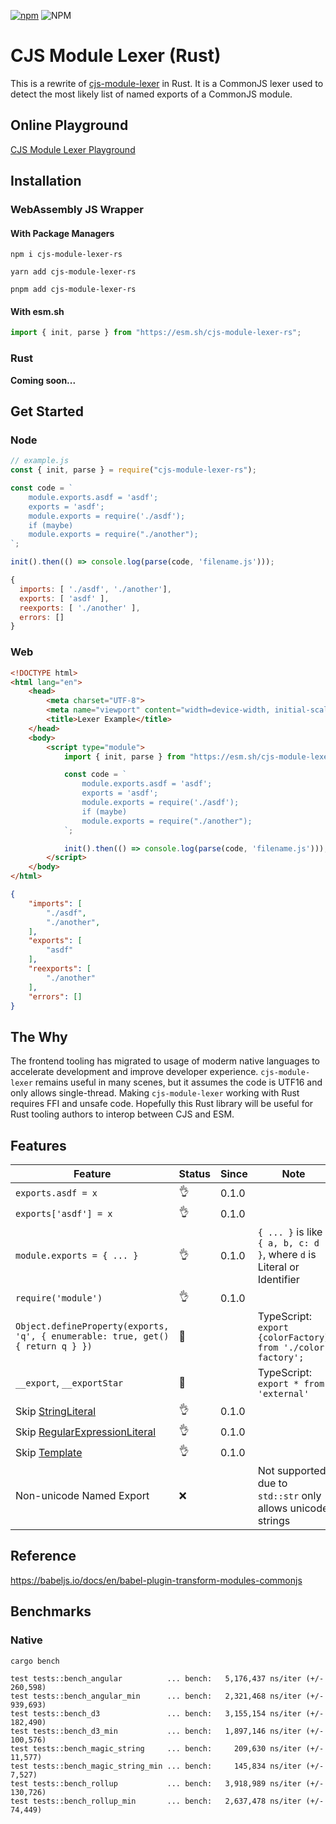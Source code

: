 [![npm](https://img.shields.io/npm/v/cjs-module-lexer-rs)](https://www.npmjs.com/package/cjs-module-lexer-rs) ![NPM](https://img.shields.io/npm/l/cjs-module-lexer-rs) 

# CJS Module Lexer (Rust)

This is a rewrite of [cjs-module-lexer](https://github.com/nodejs/cjs-module-lexer) in Rust. It is a CommonJS lexer used to detect the most likely list of named exports of a CommonJS module.

## Online Playground

[CJS Module Lexer Playground](https://cjs-module-lexer-playground.vercel.app?code=bW9kdWxlLmV4cG9ydHMuYXNkZiA9ICdhc2RmJzsKZXhwb3J0cyA9ICdhc2RmJzsKbW9kdWxlLmV4cG9ydHMgPSByZXF1aXJlKCcuL2FzZGYnKTsKaWYgKG1heWJlKQogIG1vZHVsZS5leHBvcnRzID0gcmVxdWlyZSgiLi9hbm90aGVyIik7&parser=cjs-module-lexer-rs)

## Installation

### WebAssembly JS Wrapper

#### With Package Managers

```
npm i cjs-module-lexer-rs
```

```
yarn add cjs-module-lexer-rs
```

```
pnpm add cjs-module-lexer-rs
```

#### With esm.sh

```js
import { init, parse } from "https://esm.sh/cjs-module-lexer-rs";
```

### Rust

**Coming soon...**

## Get Started

### Node

```js
// example.js
const { init, parse } = require("cjs-module-lexer-rs");

const code = `
    module.exports.asdf = 'asdf';
    exports = 'asdf';
    module.exports = require('./asdf');
    if (maybe)
    module.exports = require("./another");
`;

init().then(() => console.log(parse(code, 'filename.js')));
```

```js
{
  imports: [ './asdf', './another'],
  exports: [ 'asdf' ],
  reexports: [ './another' ],
  errors: []
}
```

### Web

```html
<!DOCTYPE html>
<html lang="en">
    <head>
        <meta charset="UTF-8">
        <meta name="viewport" content="width=device-width, initial-scale=1.0">
        <title>Lexer Example</title>
    </head>
    <body>
        <script type="module">
            import { init, parse } from "https://esm.sh/cjs-module-lexer-rs";

            const code = `
                module.exports.asdf = 'asdf';
                exports = 'asdf';
                module.exports = require('./asdf');
                if (maybe)
                module.exports = require("./another");
            `;

            init().then(() => console.log(parse(code, 'filename.js')));
        </script>
    </body>
</html>
```

```json
{
    "imports": [
        "./asdf",
        "./another",
    ],
    "exports": [
        "asdf"
    ],
    "reexports": [
        "./another"
    ],
    "errors": []
}
```


## The Why
The frontend tooling has migrated to usage of moderm native languages to accelerate development and improve developer experience.  `cjs-module-lexer` remains useful in many scenes, but it assumes the code is UTF16 and only allows single-thread. Making `cjs-module-lexer` working with Rust requires FFI and unsafe code. Hopefully this Rust library will be useful for Rust tooling authors to interop between CJS and ESM.

## Features

| Feature | Status | Since  | Note |
|---|---|---|---|
| `exports.asdf = x` | 👌 | 0.1.0 |
| `exports['asdf'] = x` | 👌 | 0.1.0 |
| `module.exports = { ... }` | 👌  |  0.1.0 | `{ ... }` is like `{ a, b, c: d }`, where `d` is Literal or Identifier |
| `require('module')` | 👌  |  0.1.0 | 
| `Object.defineProperty(exports, 'q', { enumerable: true, get() { return q } })` | 👷  | |  TypeScript: `export {colorFactory} from './color-factory';`
| `__export`, `__exportStar` | 👷 | | TypeScript: `export * from 'external'` |
| Skip [StringLiteral](https://tc39.es/ecma262/#prod-StringLiteral) | 👌   | 0.1.0  |
| Skip [RegularExpressionLiteral](https://tc39.es/ecma262/#sec-literals-regular-expression-literals) | 👌 | 0.1.0
| Skip [Template](https://tc39.es/ecma262/#prod-Template) | 👌 | 0.1.0
| Non-unicode Named Export | ❌ |  | Not supported due to `std::str` only allows unicode strings

## Reference

https://babeljs.io/docs/en/babel-plugin-transform-modules-commonjs


## Benchmarks

### Native 

```
cargo bench

test tests::bench_angular          ... bench:   5,176,437 ns/iter (+/- 260,598)
test tests::bench_angular_min      ... bench:   2,321,468 ns/iter (+/- 939,693)
test tests::bench_d3               ... bench:   3,155,154 ns/iter (+/- 182,490)
test tests::bench_d3_min           ... bench:   1,897,146 ns/iter (+/- 100,576)
test tests::bench_magic_string     ... bench:     209,630 ns/iter (+/- 11,577)
test tests::bench_magic_string_min ... bench:     145,834 ns/iter (+/- 7,527)
test tests::bench_rollup           ... bench:   3,918,989 ns/iter (+/- 130,726)
test tests::bench_rollup_min       ... bench:   2,637,478 ns/iter (+/- 74,449)
```
